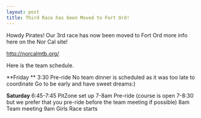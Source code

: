 ```yaml
---
layout: post
title: Third Race has been Moved to Fort Ord!
---
```


Howdy Pirates! Our 3rd race has now been moved to Fort Ord more info here on the Nor Cal site!

http://norcalmtb.org/

Here is the team schedule.

**Friday **
3:30 Pre-ride
No team dinner is scheduled as it was too late to coordinate 
Go to be early and have sweet dreams:)

**Saturday**
6:45-7:45 PitZone set up
7-8am Pre-ride (course is open 7-8:30 but we prefer that you pre-ride before the team meeting if possible)
8am Team meeting 
9am Girls Race starts